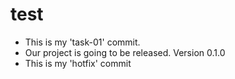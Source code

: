 # test
- This is my 'task-01' commit.
- Our project is going to be released. Version 0.1.0
- This is my 'hotfix' commit